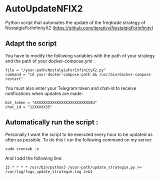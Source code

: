 # AutoUpdateNFIX2
Python script that automates the update of the freqtrade strategy of NostalgiaForInfinityX2 (https://github.com/iterativv/NostalgiaForInfinity) 

## Adapt the script
You have to modify the following variables with the path of your strategy and the path of your docker-compose.yml :
```
file = "/your-path/NostalgiaForInfinityX2.py"
command = "cd your-docker-compose-path && /usr/bin/docker-compose restart"
```
You must also enter your Telegram token and chat-id to receive notifications when updates are made:
```
bot_token = "6XXXXXXXXXXXXXXXXXXXXXXXX8U"
chat_id = "12XXXXX35"
```

## Automatically run the script :
Personally I want the script to be executed every hour to be updated as often as possible. To do this I run the following command on my server:
```
sudo crontab -e
```
And I add the following line:
```
15 * * * * /usr/bin/python3 /your-path/update_strategie.py >> /var/log/logs_update_strategie.log 2>&1
```
